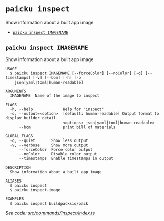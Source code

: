 `paicku inspect`
================

Show information about a built app image

* [`paicku inspect IMAGENAME`](#paicku-inspect-imagename)

## `paicku inspect IMAGENAME`

Show information about a built app image

```
USAGE
  $ paicku inspect IMAGENAME [--forceColor] [--noColor] [-q] [--timestamps] [-v] [--bom] [-h] [-o
    json|yaml|toml|human-readable]

ARGUMENTS
  IMAGENAME  Name of the image to inspect

FLAGS
  -h, --help             Help for 'inspect'
  -o, --output=<option>  [default: human-readable] Output format to display builder detail.
                         <options: json|yaml|toml|human-readable>
      --bom              print bill of materials

GLOBAL FLAGS
  -q, --quiet       Show less output
  -v, --verbose     Show more output
      --forceColor  Force color output
      --noColor     Disable color output
      --timestamps  Enable timestamps in output

DESCRIPTION
  Show information about a built app image

ALIASES
  $ paicku inspect
  $ paicku inspect-image

EXAMPLES
  $ paicku inspect buildpacksio/pack
```

_See code: [src/commands/inspect/index.ts](https://github.com/nodeshift/nodeshift/blob/v0.0.1/src/commands/inspect/index.ts)_
